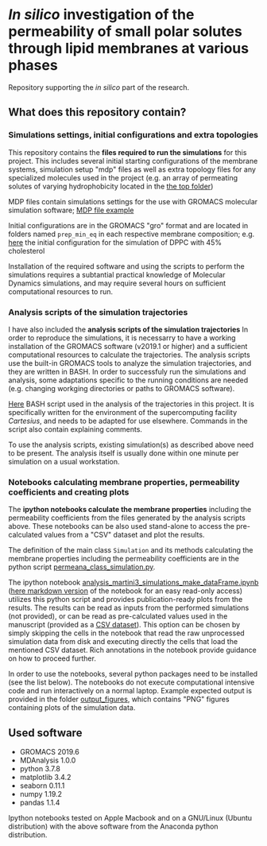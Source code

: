 # *In silico* investigation of the permeability of small polar solutes through lipid membranes at various phases

Repository supporting the *in silico* part of the research.

## What does this repository contain?

### Simulations settings, initial configurations and extra topologies
This repository contains the **files required to run the simulations** for this project. 
This includes several initial starting configurations of the membrane systems,
simulation setup "mdp" files
as well as 
extra topology files for any specialized molecules used in the project 
(e.g. an array of permeating solutes of varying hydrophobicity 
located in the [the top folder](top/martini_v3.0_solvents.itp))

MDP files contain simulations settings 
for the use with GROMACS molecular simulation software; 
[MDP file example](simulations/martini_3_awh-md_293K.mdp)

Initial configurations are in the GROMACS "gro" format
and are located in folders named `prep_min_eq` 
in each respective membrane composition;
e.g. [here](simulations/cholesterol45p_PC_variousTails_sims/prep_min_eq/long_eq)
 the initial configuration for the simulation of DPPC with 45% cholesterol

Installation of the required software and 
using the scripts to perform the simulations
requires a subtantial practical knowledge of 
Molecular Dynamics simulations,
and may require several hours 
on sufficient computational resources to run. 

### Analysis scripts of the simulation trajectories
I have also included the **analysis scripts of the simulation trajectories**
In order to reproduce the simulations,
it is necessarry to have a working installation of the GROMACS software (v2019.1 or higher)
and a sufficient computational resources to calculate the trajectories. 
The analysis scripts use the built-in GROMACS tools to analyze the simulation trajectories,
and they are written in BASH.
In order to successfuly run the simulations and analysis, 
some adaptations specific to the running conditions are needed 
(e.g. changing workging directories or paths to GROMACS software). 

[Here](simulations/analyze.sh)
BASH script used in the analysis of the trajectories in this project. 
It is specifically written 
for the environment of the supercomputing facility *Cartesius*,
and needs to be adapted for use elsewhere. 
Commands in the script also contain explaining comments. 

To use the analysis scripts,
existing simulation(s) as described above 
need to be present. 
The analysis itself is usually done within one minute per simulation on a usual workstation. 


### Notebooks calculating membrane properties, permeability coefficients and creating plots
The **ipython notebooks calculate the membrane properties** 
including the permeability coefficients
from the files generated by the analysis scripts above. 
These notebooks can be also used stand-alone to 
access the pre-calculated values from a "CSV" dataset
and plot the results. 

The definition of the main class `Simulation` 
and its methods calculating the membrane properties 
including the permeability coefficients
are in the python script [permeana_class_simulation.py](simulations/permeana_class_simulation.py). 

The ipython notebook [analysis_martini3_simulations_make_dataFrame.ipynb](simulations/analysis_martini3_simulations_make_dataFrame.ipynb)
([here markdown version](simulations/analysis_martini3_simulations_make_dataFrame.md) of the notebook for an easy read-only access)
utilizes this python script and provides publication-ready plots from the results. 
The results can be read as inputs from the performed simulations (not provided),
or can be read as pre-calculated values used in the manuscript 
(provided as a [CSV dataset](simulations/dataFrame_all_sims.csv)).
This option can be chosen by simply skipping the cells in the notebook 
that read the raw unprocessed simulation data from disk
and executing directly the cells that load the mentioned CSV dataset. 
Rich annotations in the notebook provide guidance on how to proceed further. 

In order to use the notebooks,
several python packages need to be installed 
(see the list below). 
The notebooks do not execute computational intensive code 
and run interactively on a normal laptop. 
Example expected output 
is provided in the folder [output_figures](simulations/output_figures),
which contains "PNG" figures containing plots of the simulation data. 


## Used software 

- GROMACS 2019.6
- MDAnalysis 1.0.0
- python 3.7.8
- matplotlib 3.4.2
- seaborn 0.11.1
- numpy 1.19.2
- pandas 1.1.4

Ipython notebooks tested on Apple Macbook 
and on a GNU/Linux (Ubuntu distribution) 
with the above software from the Anaconda python distribution. 
